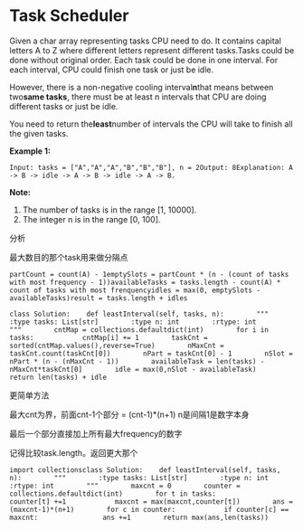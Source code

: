 # Task Scheduler

Given a char array representing tasks CPU need to do. It contains capital letters A to Z where different letters represent different tasks.Tasks could be done without original order. Each task could be done in one interval. For each interval, CPU could finish one task or just be idle.

However, there is a non-negative cooling interval**n**that means between two**same tasks**, there must be at least n intervals that CPU are doing different tasks or just be idle.

You need to return the**least**number of intervals the CPU will take to finish all the given tasks.

**Example 1:**

```text
Input: tasks = ["A","A","A","B","B","B"], n = 2Output: 8Explanation: A -> B -> idle -> A -> B -> idle -> A -> B.
```

**Note:**

1. The number of tasks is in the range \[1, 10000\].
2. The integer n is in the range \[0, 100\].

分析

最大数目的那个task用来做分隔点

```text
partCount = count(A) - 1emptySlots = partCount * (n - (count of tasks with most frequency - 1))availableTasks = tasks.length - count(A) * count of tasks with most frenquencyidles = max(0, emptySlots - availableTasks)result = tasks.length + idles
```

```text
class Solution:    def leastInterval(self, tasks, n):        """        :type tasks: List[str]        :type n: int        :rtype: int        """        cntMap = collections.defaultdict(int)        for i in tasks:            cntMap[i] += 1        taskCnt = sorted(cntMap.values(),reverse=True)        nMaxCnt = taskCnt.count(taskCnt[0])        nPart = taskCnt[0] - 1        nSlot = nPart * (n - (nMaxCnt - 1))        availableTask = len(tasks) - nMaxCnt*taskCnt[0]        idle = max(0,nSlot - availableTask)        return len(tasks) + idle
```

更简单方法

最大cnt为界，前面cnt-1个部分 = \(cnt-1\)\*\(n+1\) n是间隔1是数字本身

最后一个部分直接加上所有最大frequency的数字

记得比较task.length。返回更大那个

```text
import collectionsclass Solution:    def leastInterval(self, tasks, n):        """        :type tasks: List[str]        :type n: int        :rtype: int        """        maxcnt = 0        counter = collections.defaultdict(int)        for t in tasks:            counter[t] +=1            maxcnt = max(maxcnt,counter[t])        ans = (maxcnt-1)*(n+1)        for c in counter:            if counter[c] == maxcnt:                ans +=1        return max(ans,len(tasks))
```


